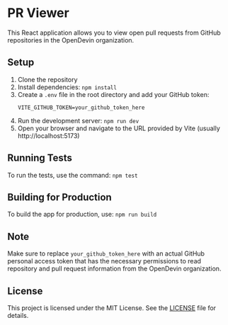 # PR Viewer

This React application allows you to view open pull requests from GitHub repositories in the OpenDevin organization.

## Setup

1. Clone the repository
2. Install dependencies: `npm install`
3. Create a `.env` file in the root directory and add your GitHub token:
   ```
   VITE_GITHUB_TOKEN=your_github_token_here
   ```
4. Run the development server: `npm run dev`
5. Open your browser and navigate to the URL provided by Vite (usually http://localhost:5173)

## Running Tests

To run the tests, use the command: `npm test`

## Building for Production

To build the app for production, use: `npm run build`

## Note

Make sure to replace `your_github_token_here` with an actual GitHub personal access token that has the necessary permissions to read repository and pull request information from the OpenDevin organization.

## License

This project is licensed under the MIT License. See the [LICENSE](LICENSE) file for details.
